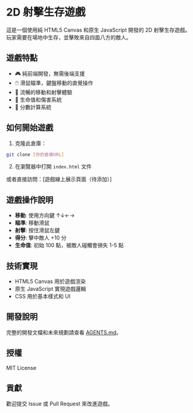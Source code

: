 # 2D 射擊生存遊戲

這是一個使用純 HTML5 Canvas 和原生 JavaScript 開發的 2D 射擊生存遊戲。玩家需要在場地中生存，並擊敗來自四面八方的敵人。

## 遊戲特點

- 🎮 純前端開發，無需後端支援
- 🖱️ 滑鼠瞄準，鍵盤移動的直覺操作
- 💫 流暢的移動和射擊體驗
- 💪 生命值和傷害系統
- 🎯 分數計算系統

## 如何開始遊戲

1. 克隆此倉庫：
```bash
git clone [你的倉庫URL]
```

2. 在瀏覽器中打開 `index.html` 文件

或者直接訪問：[遊戲線上展示頁面（待添加）]

## 遊戲操作說明

- **移動**: 使用方向鍵 ↑↓←→
- **瞄準**: 移動滑鼠
- **射擊**: 按住滑鼠左鍵
- **得分**: 擊中敵人 +10 分
- **生命值**: 初始 100 點，被敵人碰觸會損失 1-5 點

## 技術實現

- HTML5 Canvas 用於遊戲渲染
- 原生 JavaScript 實現遊戲邏輯
- CSS 用於基本樣式和 UI

## 開發說明

完整的開發文檔和未來規劃請查看 [AGENTS.md](AGENTS.md)。

## 授權

MIT License

## 貢獻

歡迎提交 Issue 或 Pull Request 來改進遊戲。